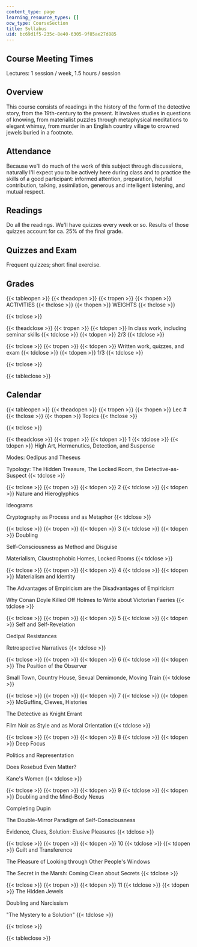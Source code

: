 ```yaml
---
content_type: page
learning_resource_types: []
ocw_type: CourseSection
title: Syllabus
uid: bc69d1f5-235c-8e40-6305-9f85ae27d885
---
```


Course Meeting Times
--------------------

Lectures: 1 session / week, 1.5 hours / session

Overview
--------

This course consists of readings in the history of the form of the detective story, from the 19th-century to the present. It involves studies in questions of knowing, from materialist puzzles through metaphysical meditations to elegant whimsy, from murder in an English country village to crowned jewels buried in a footnote.

Attendance
----------

Because we'll do much of the work of this subject through discussions, naturally I'll expect you to be actively here during class and to practice the skills of a good participant: informed attention, preparation, helpful contribution, talking, assimilation, generous and intelligent listening, and mutual respect.

Readings
--------

Do all the readings. We'll have quizzes every week or so. Results of those quizzes account for ca. 25% of the final grade.

Quizzes and Exam
----------------

Frequent quizzes; short final exercise.

Grades
------

{{< tableopen >}}
{{< theadopen >}}
{{< tropen >}}
{{< thopen >}}
ACTIVITIES
{{< thclose >}}
{{< thopen >}}
WEIGHTS
{{< thclose >}}

{{< trclose >}}

{{< theadclose >}}
{{< tropen >}}
{{< tdopen >}}
In class work, including seminar skills
{{< tdclose >}}
{{< tdopen >}}
2/3
{{< tdclose >}}

{{< trclose >}}
{{< tropen >}}
{{< tdopen >}}
Written work, quizzes, and exam
{{< tdclose >}}
{{< tdopen >}}
1/3
{{< tdclose >}}

{{< trclose >}}

{{< tableclose >}}

Calendar
--------

{{< tableopen >}}
{{< theadopen >}}
{{< tropen >}}
{{< thopen >}}
Lec #
{{< thclose >}}
{{< thopen >}}
Topics
{{< thclose >}}

{{< trclose >}}

{{< theadclose >}}
{{< tropen >}}
{{< tdopen >}}
1
{{< tdclose >}}
{{< tdopen >}}
High Art, Hermenutics, Detection, and Suspense  
  
Modes: Oedipus and Theseus  
  
Typology: The Hidden Treasure, The Locked Room, the Detective-as-Suspect
{{< tdclose >}}

{{< trclose >}}
{{< tropen >}}
{{< tdopen >}}
2
{{< tdclose >}}
{{< tdopen >}}
Nature and Hieroglyphics  
  
Ideograms  
  
Cryptography as Process and as Metaphor
{{< tdclose >}}

{{< trclose >}}
{{< tropen >}}
{{< tdopen >}}
3
{{< tdclose >}}
{{< tdopen >}}
Doubling  
  
Self-Consciousness as Method and Disguise  
  
Materialism, Claustrophobic Homes, Locked Rooms
{{< tdclose >}}

{{< trclose >}}
{{< tropen >}}
{{< tdopen >}}
4
{{< tdclose >}}
{{< tdopen >}}
Materialism and Identity  
  
The Advantages of Empiricism are the Disadvantages of Empiricism  
  
Why Conan Doyle Killed Off Holmes to Write about Victorian Faeries
{{< tdclose >}}

{{< trclose >}}
{{< tropen >}}
{{< tdopen >}}
5
{{< tdclose >}}
{{< tdopen >}}
Self and Self-Revelation  
  
Oedipal Resistances  
  
Retrospective Narratives
{{< tdclose >}}

{{< trclose >}}
{{< tropen >}}
{{< tdopen >}}
6
{{< tdclose >}}
{{< tdopen >}}
The Position of the Observer  
  
Small Town, Country House, Sexual Demimonde, Moving Train
{{< tdclose >}}

{{< trclose >}}
{{< tropen >}}
{{< tdopen >}}
7
{{< tdclose >}}
{{< tdopen >}}
McGuffins, Clewes, Histories  
  
The Detective as Knight Errant  
  
Film Noir as Style and as Moral Orientation
{{< tdclose >}}

{{< trclose >}}
{{< tropen >}}
{{< tdopen >}}
8
{{< tdclose >}}
{{< tdopen >}}
Deep Focus  
  
Politics and Representation  
  
Does Rosebud Even Matter?  
  
Kane's Women
{{< tdclose >}}

{{< trclose >}}
{{< tropen >}}
{{< tdopen >}}
9
{{< tdclose >}}
{{< tdopen >}}
Doubling and the Mind-Body Nexus  
  
Completing Dupin  
  
The Double-Mirror Paradigm of Self-Consciousness  
  
Evidence, Clues, Solution: Elusive Pleasures
{{< tdclose >}}

{{< trclose >}}
{{< tropen >}}
{{< tdopen >}}
10
{{< tdclose >}}
{{< tdopen >}}
Guilt and Transference  
  
The Pleasure of Looking through Other People's Windows  
  
The Secret in the Marsh: Coming Clean about Secrets
{{< tdclose >}}

{{< trclose >}}
{{< tropen >}}
{{< tdopen >}}
11
{{< tdclose >}}
{{< tdopen >}}
The Hidden Jewels  
  
Doubling and Narcissism  
  
"The Mystery to a Solution"
{{< tdclose >}}

{{< trclose >}}

{{< tableclose >}}